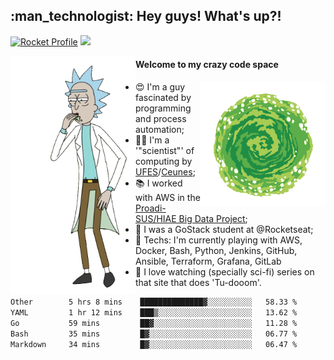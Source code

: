 
<h2> :man_technologist: Hey guys! What's up?!</h2>
                                                                         
[![Rocket Profile](https://img.shields.io/static/v1?label=Rocketseat&message=Profile&colorA=purple&color=black&logo=Rocket&logoColor=white)](https://app.rocketseat.com.br/me/elyabe)
<a href="https://www.linkedin.com/in/elyabe/"><img src="https://img.shields.io/badge/LinkedIn-informational?logo=linkedin"/></a>

<img align='left' src="https://raw.githubusercontent.com/Elyabe/Elyabe/master/images/rick-dancing.gif" width='200'>

                       
#### Welcome to my crazy code space 
<img align='right' src="https://raw.githubusercontent.com/Elyabe/elyabe/master/images/portal-3.gif" width='200'>

- :heart_eyes: I'm a guy fascinated by programming and process automation; 
- :office_worker: I'm a '"scientist"' of computing by [UFES](http://ufes.br)/[Ceunes](http://ceunes.ufes.br);
- :books: I worked with AWS in the [Proadi-SUS/HIAE Big Data Project](https://www.einstein.br/responsabilidade-social/atuacao-com-o-ministerio-da-saude/proadi-sus);
- :rocket: I was a GoStack student at @Rocketseat;
- :green_heart: Techs: I'm currently playing with AWS, Docker, Bash, Python, Jenkins, GitHub, Ansible, Terraform, Grafana, GitLab
- :movie_camera: I love watching (specially sci-fi) series on that site that does 'Tu-dooom'.

<!--START_SECTION:waka-->

```txt
Other        5 hrs 8 mins    ██████████████▓░░░░░░░░░░   58.33 %
YAML         1 hr 12 mins    ███▒░░░░░░░░░░░░░░░░░░░░░   13.62 %
Go           59 mins         ██▓░░░░░░░░░░░░░░░░░░░░░░   11.28 %
Bash         35 mins         █▓░░░░░░░░░░░░░░░░░░░░░░░   06.77 %
Markdown     34 mins         █▓░░░░░░░░░░░░░░░░░░░░░░░   06.47 %
```

<!--END_SECTION:waka-->
